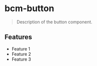 # bcm-button

> Description of the button component.

## Features

* Feature 1
* Feature 2
* Feature 3